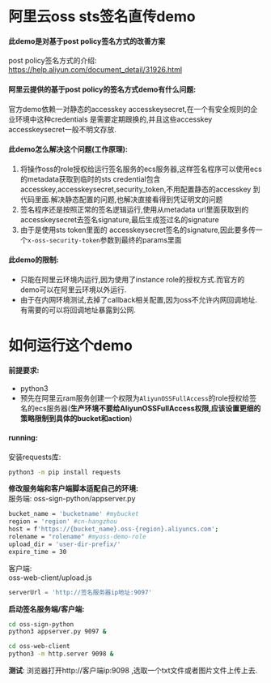 阿里云oss sts签名直传demo  
=

#### 此demo是对基于post policy签名方式的改善方案  
post policy签名方式的介绍:  
https://help.aliyun.com/document_detail/31926.html  


#### 阿里云提供的基于post policy的签名方式demo有什么问题:  
官方demo依赖一对静态的accesskey accesskeysecret,在一个有安全规则的企业环境中这种credentials
是需要定期跟换的,并且这些accesskey accesskeysecret一般不明文存放.

#### 此demo怎么解决这个问题(工作原理):  
1. 将操作oss的role授权给运行签名服务的ecs服务器,这样签名程序可以使用ecs的metadata获取到临时的sts credential包含accesskey,accesskeysecret,security_token,不用配置静态的accesskey 到代码里面.解决静态配置的问题,也解决直接看得到凭证明文的问题 
2. 签名程序还是按照正常的签名逻辑运行,使用从metadata url里面获取到的accesskeysecret去签名signature,最后生成签过名的signature  
3. 由于是使用sts token里面的 accesskeysecret签名的signature,因此要多传一个`x-oss-security-token`参数到最终的params里面

#### 此demo的限制:
- 只能在阿里云环境内运行,因为使用了instance role的授权方式.而官方的demo可以在阿里云环境以外运行.
- 由于在内网环境测试,去掉了callback相关配置,因为oss不允许内网回调地址.有需要的可以将回调地址暴露到公网.

如何运行这个demo
=
#### 前提要求:
- python3
- 预先在阿里云ram服务创建一个权限为`AliyunOSSFullAccess`的role授权给签名的ecs服务器(**生产环境不要给AliyunOSSFullAccess权限,应该设置更细的策略限制到具体的bucket和action**)

#### running:
安装requests库:
```bash
python3 -m pip install requests

```
**修改服务端和客户端脚本适配自己的环境:**  
服务端: oss-sign-python/appserver.py
```bash
bucket_name = 'bucketname' #mybucket
region = 'region' #cn-hangzhou
host = f'https://{bucket_name}.oss-{region}.aliyuncs.com';
rolename = "rolename" #myoss-demo-role
upload_dir = 'user-dir-prefix/'
expire_time = 30
```
客户端:  
oss-web-client/upload.js
```javascript
serverUrl = 'http://签名服务器ip地址:9097'
```
**启动签名服务端/客户端:**
```bash
cd oss-sign-python
python3 appserver.py 9097 &

cd oss-web-client
python3 -m http.server 9098 &
```
**测试**:
浏览器打开http://客户端ip:9098 ,选取一个txt文件或者图片文件上传上去.

